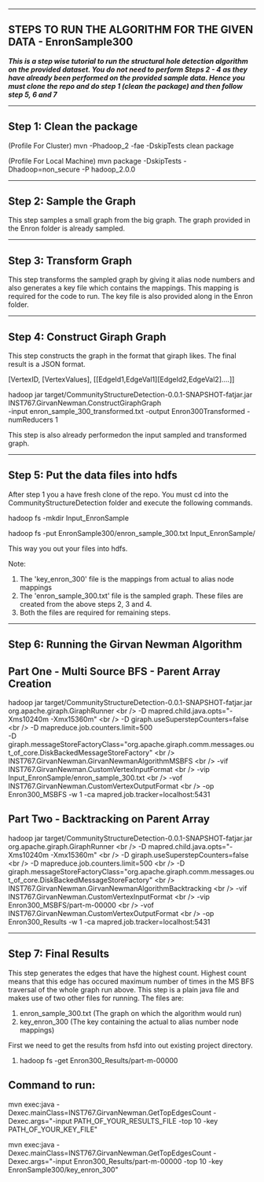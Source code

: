 ------------------------------------------------------------------------------
STEPS TO RUN THE ALGORITHM FOR THE GIVEN DATA - EnronSample300
------------------------------------------------------------------------------


<B><I>This is a step wise tutorial to run the structural hole detection algorithm on the provided dataset. You do not need to perform Steps 2 - 4 as they have already been performed on the provided sample data. Hence you must clone the repo and do step 1 (clean the package) and then follow step 5, 6 and 7</I></B>

--------------------------
Step 1: Clean the package
--------------------------

(Profile For Cluster)
mvn -Phadoop_2 -fae -DskipTests clean package 

(Profile For Local Machine)
mvn package -DskipTests -Dhadoop=non_secure -P hadoop_2.0.0 


-------------------------
Step 2: Sample the Graph
-------------------------

This step samples a small graph from the big graph. The graph provided in the Enron folder is already sampled.

------------------------
Step 3: Transform Graph
------------------------

This step transforms the sampled graph by giving it alias node numbers and also generates a key file which contains the mappings. This mapping is required for the code to run. The key file is also provided along in the Enron folder.

--------------------------------
Step 4: Construct Giraph Graph
--------------------------------

This step constructs the graph in the format that giraph likes. The final result is a JSON format. 

[VertexID, [VertexValues], [[EdgeId1,EdgeVal1][EdgeId2,EdgeVal2]....]]

hadoop jar target/CommunityStructureDetection-0.0.1-SNAPSHOT-fatjar.jar INST767.GirvanNewman.ConstructGiraphGraph \
  -input enron_sample_300_transformed.txt -output Enron300Transformed -numReducers 1
  
This step is also already performedon the input sampled and transformed graph.

--------------------------------------
Step 5: Put the data files into hdfs
--------------------------------------

After step 1 you a have fresh clone of the repo. You must cd into the CommunityStructureDetection folder and execute the following commands. 

hadoop fs -mkdir Input_EnronSample

hadoop fs -put EnronSample300/enron_sample_300.txt Input_EnronSample/

This way you out your files into hdfs.

Note: 

1. The 'key_enron_300' file is the mappings from actual to alias node mappings
2. The 'enron_sample_300.txt' file is the sampled graph. These files are created from the above steps 2, 3 and 4.
3. Both the files are required for remaining steps.

  
--------------------------------------------
Step 6: Running the Girvan Newman Algorithm
--------------------------------------------

Part One - Multi Source BFS - Parent Array Creation
-------------------------------------------------------


hadoop jar target/CommunityStructureDetection-0.0.1-SNAPSHOT-fatjar.jar org.apache.giraph.GiraphRunner \<br />
-D mapred.child.java.opts="-Xms10240m -Xmx15360m" \<br />
-D giraph.useSuperstepCounters=false \<br />
-D mapreduce.job.counters.limit=500 \
-D giraph.messageStoreFactoryClass="org.apache.giraph.comm.messages.out_of_core.DiskBackedMessageStoreFactory" \<br />
INST767.GirvanNewman.GirvanNewmanAlgorithmMSBFS \<br />
-vif INST767.GirvanNewman.CustomVertexInputFormat \<br />
-vip Input_EnronSample/enron_sample_300.txt \<br />
-vof INST767.GirvanNewman.CustomVertexOutputFormat \<br />
-op Enron300_MSBFS -w 1 -ca mapred.job.tracker=localhost:5431<br />


Part Two - Backtracking on Parent Array
-----------------------------------------


hadoop jar target/CommunityStructureDetection-0.0.1-SNAPSHOT-fatjar.jar org.apache.giraph.GiraphRunner \<br />
-D mapred.child.java.opts="-Xms10240m -Xmx15360m" \<br />
-D giraph.useSuperstepCounters=false \<br />
-D mapreduce.job.counters.limit=500 \<br />
-D giraph.messageStoreFactoryClass="org.apache.giraph.comm.messages.out_of_core.DiskBackedMessageStoreFactory" \<br />
INST767.GirvanNewman.GirvanNewmanAlgorithmBacktracking \<br />
-vif INST767.GirvanNewman.CustomVertexInputFormat \<br />
-vip Enron300_MSBFS/part-m-00000 \<br />
-vof INST767.GirvanNewman.CustomVertexOutputFormat \<br />
-op Enron300_Results -w 1 -ca mapred.job.tracker=localhost:5431<br />

------------------------
Step 7: Final Results
------------------------

This step generates the edges that have the highest count. Highest count means that this edge has occured maximum number of times in the MS BFS traversal of the whole graph run above. This step is a plain java file and makes use of two other files for running. The files are:

1. enron_sample_300.txt (The graph on which the algorithm would run)
2. key_enron_300 (The key containing the actual to alias number node mappings)

First we need to get the results from hsfd into out existing project directory.

1. hadoop fs -get Enron300_Results/part-m-00000

Command to run:
----------------

mvn exec:java -Dexec.mainClass=INST767.GirvanNewman.GetTopEdgesCount -Dexec.args="-input PATH_OF_YOUR_RESULTS_FILE -top 10 -key PATH_OF_YOUR_KEY_FILE"

mvn exec:java -Dexec.mainClass=INST767.GirvanNewman.GetTopEdgesCount -Dexec.args="-input Enron300_Results/part-m-00000 -top 10 -key EnronSample300/key_enron_300"










